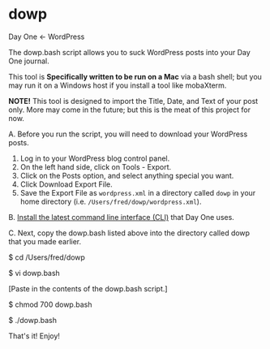 dowp
====

Day One <- WordPress

The dowp.bash script allows you to suck WordPress posts into your Day One journal.

This tool is <b>Specifically written to be run on a Mac</b> via a bash shell; but you may run it on a Windows host if you install a tool like mobaXterm.

<b>NOTE!</b> This tool is designed to import the Title, Date, and Text of your post only. More may come in the future; but this is the meat of this project for now.

A. Before you run the script, you will need to download your WordPress posts.

1. Log in to your WordPress blog control panel.
2. On the left hand side, click on Tools - Export.
3. Click on the Posts option, and select anything special you want.
4. Click Download Export File.
5. Save the Export File as `wordpress.xml` in a directory called `dowp` in your home directory (i.e. `/Users/fred/dowp/wordpress.xml`).


B. [Install the latest command line interface (CLI)](http://help.dayoneapp.com/command-line-interface-cli/) that Day One uses.

C. Next, copy the dowp.bash listed above into the directory called dowp that you made earlier.

$ cd /Users/fred/dowp

$ vi dowp.bash

[Paste in the contents of the dowp.bash script.]

$ chmod 700 dowp.bash

$ ./dowp.bash

That's it! Enjoy!
